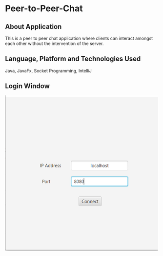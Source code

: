 # Peer-to-Peer-Chat

## About Application
This is a peer to peer chat application where clients can interact amongst each other without the intervention of the server.

## Language, Platform and Technologies Used
Java, JavaFx, Socket Programming, IntelliJ

## Login Window

![LoginWindow](https://github.com/av7sharma/Peer-to-Peer-Chat/blob/master/peer%20login.PNG)
